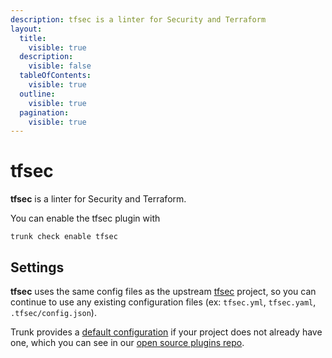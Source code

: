 ```yaml
---
description: tfsec is a linter for Security and Terraform
layout:
  title:
    visible: true
  description:
    visible: false
  tableOfContents:
    visible: true
  outline:
    visible: true
  pagination:
    visible: true
---
```


# tfsec

**tfsec** is a linter for Security and Terraform.

You can enable the tfsec plugin with

```shell
trunk check enable tfsec
```

## Settings


**tfsec** uses the same config files as the
upstream [tfsec](https://github.com/aquasecurity/tfsec) project, so you can continue to use any
existing configuration files (ex: `tfsec.yml`, `tfsec.yaml`, `.tfsec/config.json`).
    

Trunk provides a [default configuration](https://github.com/trunk-io/plugins/tree/main/linters/tfsec) if your project does not already have one,
which you can see in our [open source plugins repo](https://github.com/trunk-io/plugins/tree/main).
